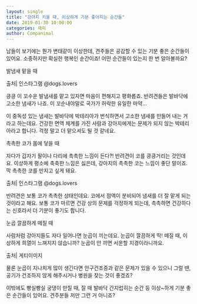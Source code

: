 ```yaml
---
layout: single
title: "강아지 키울 때, 이상하게 기분 좋아지는 순간들"
date: 2019-01-30 10:00:00
categories: 재미
author: Companimal
---
```


남들이 보기에는 뭔가 변태같이 이상한데, 견주들은 공감할 수 있는 기분 좋은 순간들이 있어요. 소중하지만 확실한 행복인 순간이죠! 어떤 순간들이 있는지 한 번 알아볼까요?

발냄새 맡을 때

출처| 인스타그램 @dogs.lovers

킁킁 이 꼬수운 발냄새를 맡고 있자면 마음이 편해지고 평화롭죠. 반려견들은 발바닥에 고소한 냄새가 나죠. 이 꼬순내야말로 국가가 허락한 유일한 마약...

이 중독성 있는 냄새는 발바닥에 박테리아가 번식하면서 고소한 냄새를 만들어 내는 거라고 하는데요. 건강한 면역 체계를 가진 사람과 강아지에게는 문제가 되지 않는 박테리아라고 합니다. 걱정 말고 더 맡으셔도 될 것 같네요.

촉촉한 코가 몸에 닿을 때

자다가 갑자기 팔이나 다리에 촉촉한 느낌이 든다?! 반려견이 코를 킁킁거리는 것인데요. 이상하게 평소에 축축한 느낌은 싫은데, 강아지의 촉촉한 코는 느낌이 좋단 말이죠. 막 촉촉한 코를 만지고 싶게 돼요.

출처| 인스타그램 @dogs.lovers

반려견은 보통 코가 촉촉한 상태인데요. 코에서 점액이 분비되어 냄새를 더 잘 맡게 되는 것이라고 해요. 보통 코가 마르면 건강 상의 문제를 걱정하게 되는데, 촉촉하면 건강하다는 신호라서 더 기분이 좋기도 합니다.

눈곱 깔끔하게 떼질 때

사람처럼 강아지들도 자다 일어나면 눈곱이 끼는데요. 눈곱이 깔끔하게 딱! 떼질 때, 이상하게 희열이 느껴지지 않습니까? 눈곱이 안 끼면 서운할 지경이라니까요.

출처| 게티이미지

물론 눈곱이 지나치게 많이 생긴다면 안구건조증과 같은 문제가 있을 수 있으니 그럴 땐, 공기가 건조하지 않게 해주시거나 병원을 찾는 것이 좋겠죠?

이밖에도 빵실빵실 궁댕이 만질 때, 잘 때 발바닥 간지럽히는 순간 등 이상~하게 기분 좋은 순간들이 있어요. 견주분들 저만 그런 거 아니죠?
